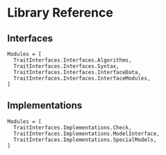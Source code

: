 # Library Reference

## Interfaces

```@autodocs
Modules = [
  TraitInterfaces.Interfaces.Algorithms,
  TraitInterfaces.Interfaces.Syntax,
  TraitInterfaces.Interfaces.InterfaceData,
  TraitInterfaces.Interfaces.InterfaceModules,
]
```

## Implementations

```@autodocs
Modules = [
  TraitInterfaces.Implementations.Check,
  TraitInterfaces.Implementations.ModelInterface,
  TraitInterfaces.Implementations.SpecialModels,
]
```

